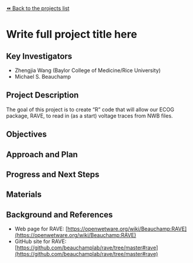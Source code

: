 [:rewind: Back to the projects list](../../README.md#ProjectsList)

<!-- For information on how to write GitHub .md files see https://guides.github.com/features/mastering-markdown/ -->

# Write full project title here

## Key Investigators

- Zhengjia Wang (Baylor College of Medicine/Rice University)
- Michael S. Beauchamp 

## Project Description

The goal of this project is to create “R” code that will allow our ECOG package, RAVE,
to read in (as a start) voltage traces from NWB files.

## Objectives

<!-- Briefly describe the objectives of your project. What would you like to achive?-->

<!-- 1. Objective A. Describe it in 1-2 sentences.-->
<!-- 1. Objective B. Describe it in 1-2 sentences.-->
<!-- 1. ...-->

## Approach and Plan

<!-- 1. Describe the steps of your planned approach to reach the objectives.-->
<!-- 1. ... -->
<!-- 1. ... -->

## Progress and Next Steps

<!--Populate this section as you are making progress before/during/after the hackathon-->
<!--Describe the progress you have made on the project,e.g., which objectives you have achieved and how.-->
<!--Describe the next steps you are planing to take to complete the project.-->

## Materials

<!--If available add links to the materials relevant to the project, e.g., the code generated for the project or data used-->
<!--If available add pictures and links to videos that demonstrate what has been accomplished.-->
<!--![Description of picture](Example2.jpg)-->

## Background and References

<!--Use this space for information that may help people better understand your project, like links to papers, source code, or data ,e.g:-->
<!-- - Source code: https://github.com/YourUser/YourRepository -->
<!-- - Documentation: https://link.to.docs -->
<!-- - Test data: https://link.to.test.data -->

-  Web page for RAVE: [https://openwetware.org/wiki/Beauchamp:RAVE](https://openwetware.org/wiki/Beauchamp:RAVE)
-  GitHub site for RAVE: [https://github.com/beauchamplab/rave/tree/master#rave](https://github.com/beauchamplab/rave/tree/master#rave)



